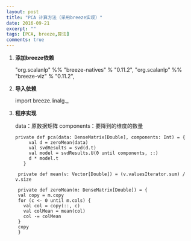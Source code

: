 ```yaml
---
layout: post
title: "PCA 计算方法（采用breeze实现）"
date: 2016-09-21
excerpt: ""
tags: [PCA, breeze,算法]
comments: true
---
```


1. **添加breeze依赖**

    "org.scalanlp" %% "breeze-natives" % "0.11.2",
    "org.scalanlp" %% "breeze-viz" % "0.11.2",

2. **导入依赖**

    import breeze.linalg._

3. **程序实现**

    data：原数据矩阵
    components：要降到的维度的数量

    <pre><code>private def pca(data: DenseMatrix[Double], components: Int) = {
        val d = zeroMean(data)
        val svdResults = svd(d.t)
        val model = svdResults.U(0 until components, ::)
        d * model.t
      }
    
    private def mean(v: Vector[Double]) = (v.valuesIterator.sum) / v.size
    
    private def zeroMean(m: DenseMatrix[Double]) = {
    val copy = m.copy
    for (c <- 0 until m.cols) {
      val col = copy(::, c)
      val colMean = mean(col)
      col -= colMean
    }
    copy
    }</code></pre>
